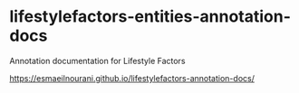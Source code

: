 # lifestylefactors-entities-annotation-docs
 Annotation documentation for Lifestyle Factors

https://esmaeilnourani.github.io/lifestylefactors-annotation-docs/

